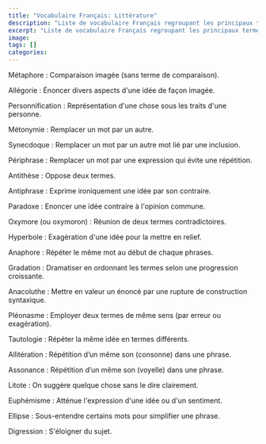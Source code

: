 ```yaml
---
title: "Vocabulaire Français: Littérature"
description: "Liste de vocabulaire Français regroupant les principaux termes utilisés en littérature."
excerpt: "Liste de vocabulaire Français regroupant les principaux termes utilisés en littérature."
image:
tags: []
categories:
---
```


Métaphore
: Comparaison imagée (sans terme de comparaison).

Allégorie
: Énoncer divers aspects d'une idée de façon imagée.

Personnification
: Représentation d'une chose sous les traits d'une personne.

Métonymie
: Remplacer un mot par un autre.

Synecdoque
: Remplacer un mot par un autre mot lié par une inclusion.

Périphrase
: Remplacer un mot par une expression qui évite une répétition.

Antithèse
: Oppose deux termes.

Antiphrase
: Exprime ironiquement une idée par son contraire.

Paradoxe
: Enoncer une idée contraire à l'opinion commune.

Oxymore (ou oxymoron)
: Réunion de deux termes contradictoires.

Hyperbole
: Exagèration d'une idée pour la mettre en relief.

Anaphore
: Répéter le même mot au début de chaque phrases.

Gradation
: Dramatiser en ordonnant les termes selon une progression croissante.

Anacoluthe
: Mettre en valeur un énoncé par une rupture de construction syntaxique.

Pléonasme
: Employer deux termes de même sens (par erreur ou exagération).

Tautologie
: Répéter la même idée en termes différents.

Allitération
: Répétition d’un même son (consonne) dans une phrase.

Assonance
: Répétition d’un même son (voyelle) dans une phrase.

Litote
: On suggère quelque chose sans le dire clairement.

Euphémisme
: Atténue l'expression d'une idée ou d'un sentiment.

Ellipse
: Sous-entendre certains mots pour simplifier une phrase.

Digression
: S'éloigner du sujet.
